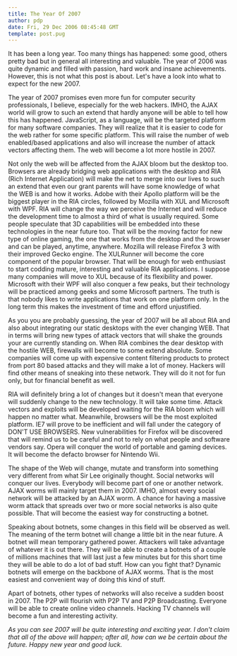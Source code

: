 ```yaml
---
title: The Year Of 2007
author: pdp
date: Fri, 29 Dec 2006 08:45:48 GMT
template: post.pug
---
```


It has been a long year. Too many things has happened: some good, others pretty bad but in general all interesting and valuable. The year of 2006 was quite dynamic and filled with passion, hard work and insane achievements. However, this is not what this post is about. Let's have a look into what to expect for the new 2007.

The year of 2007 promises even more fun for computer security professionals, I believe, especially for the web hackers. IMHO, the AJAX world will grow to such an extend that hardly anyone will be able to tell how this has happened. JavaScript, as a language, will be the targeted platform for many software companies. They will realize that it is easier to code for the web rather for some specific platform. This will raise the number of web enabled/based applications and also will increase the number of attack vectors affecting them. The web will become a lot more hostile in 2007.

Not only the web will be affected from the AJAX bloom but the desktop too. Browsers are already bridging web applications with the desktop and RIA (Rich Internet Application) will make the net to merge into our lives to such an extend that even our grant parents will have some knowledge of what the WEB is and how it works. Adobe with their Apollo platform will be the biggest player in the RIA circles, followed by Mozilla with XUL and Microsoft with WPF. RIA will change the way we perceive the Internet and will reduce the development time to almost a third of what is usually required. Some people speculate that 3D capabilities will be embedded into these technologies in the near future too. That will be the moving factor for new type of online gaming, the one that works from the desktop and the browser and can be played, anytime, anywhere. Mozilla will release Firefox 3 with their improved Gecko engine. The XULRunner will become the core component of the popular browser. That will be enough for web enthusiast to start codding mature, interesting and valuable RIA applications. I suppose many companies will move to XUL because of its flexibility and power. Microsoft with their WPF will also conquer a few peaks, but their technology will be practiced among geeks and some Microsoft partners. The truth is that nobody likes to write applications that work on one platform only. In the long term this makes the investment of time and efford unjustified.

As you you are probably guessing, the year of 2007 will be all about RIA and also about integrating our static desktops with the ever changing WEB. That in terms will bring new types of attack vectors that will shake the grounds your are currently standing on. When RIA combines the dear desktop with the hostile WEB, firewalls will become to some extend absolute. Some companies will come up with expensive content filtering products to protect from port 80 based attacks and they will make a lot of money. Hackers will find other means of sneaking into these network. They will do it not for fun only, but for financial benefit as well.

RIA will definitely bring a lot of changes but it doesn't mean that everyone will suddenly change to the new technology. It will take some time. Attack vectors and exploits will be developed waiting for the RIA bloom which will happen no matter what. Meanwhile, browsers will be the most exploited platform. IE7 will prove to be inefficient and will fall under the category of DON'T USE BROWSERS. New vulnerabilities for Firefox will be discovered that will remind us to be careful and not to rely on what people and software vendors say. Opera will conquer the world of portable and gaming devices. It will become the defacto browser for Nintendo Wii.

The shape of the Web will change, mutate and transform into something very different from what Sir Lee originally thought. Social networks will conquer our lives. Everybody will become part of one or another network. AJAX worms will mainly target them in 2007. IMHO, almost every social network will be attacked by an AJAX worm. A chance for having a massive worm attack that spreads over two or more social networks is also quite possible. That will become the easiest way for constructing a botnet.

Speaking about botnets, some changes in this field will be observed as well. The meaning of the term botnet will change a little bit in the near future. A botnet will mean temporary gathered power. Attackers will take advantage of whatever it is out there. They will be able to create a botnets of a couple of millions machines that will last just a few minutes but for this short time they will be able to do a lot of bad stuff. How can you fight that? Dynamic botnets will emerge on the backbone of AJAX worms. That is the most easiest and convenient way of doing this kind of stuff.

Apart of botnets, other types of networks will also receive a sudden boost in 2007. The P2P will flourish with P2P TV and P2P Broadcasting. Everyone will be able to create online video channels. Hacking TV channels will become a fun and interesting activity.

_As you can see 2007 will be quite interesting and exciting year. I don't claim that all of the above  will happen; after all, how can we be certain about the future. Happy new year and good luck._
